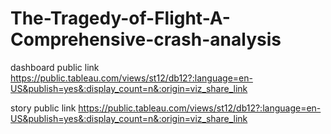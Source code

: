 # The-Tragedy-of-Flight-A-Comprehensive-crash-analysis


dashboard public link https://public.tableau.com/views/st12/db12?:language=en-US&publish=yes&:display_count=n&:origin=viz_share_link

story public link https://public.tableau.com/views/st12/db12?:language=en-US&publish=yes&:display_count=n&:origin=viz_share_link
